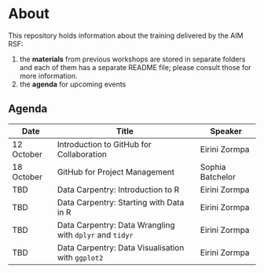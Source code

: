 # About
This repository holds information about the training delivered by the AIM RSF:
1. the **materials** from previous workshops are stored in separate folders and each of them has a separate README file; please consult those for more information.
2. the **agenda** for upcoming events

## Agenda

| Date            | Title                                                   | Speaker          |
| --------------- | ------------------------------------------------------- |------------------|
| 12 October      | Introduction to GitHub for Collaboration                | Eirini Zormpa    |
| 18 October      | GitHub for Project Management                           | Sophia Batchelor |
| TBD             | Data Carpentry: Introduction to R                       | Eirini Zormpa    |
| TBD             | Data Carpentry: Starting with Data in R                 | Eirini Zormpa    |
| TBD             | Data Carpentry: Data Wrangling with `dplyr` and `tidyr` | Eirini Zormpa    |
| TBD             | Data Carpentry: Data Visualisation with `ggplot2`       | Eirini Zormpa    |
